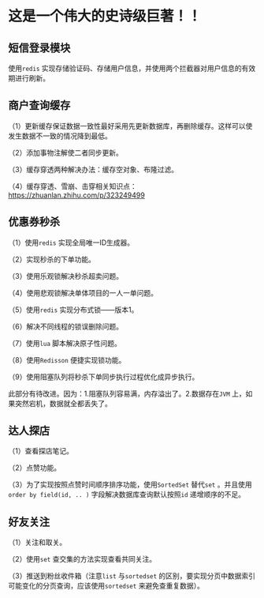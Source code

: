 # 这是一个伟大的史诗级巨著！！

## 短信登录模块
使用`redis` 实现存储验证码、存储用户信息，并使用两个拦截器对用户信息的有效期进行刷新。

## 商户查询缓存
（1）更新缓存保证数据一致性最好采用先更新数据库，再删除缓存。这样可以使发生数据不一致的情况降到最低。

（2）添加事物注解使二者同步更新。

（3）缓存穿透两种解决办法：缓存空对象、布隆过滤。

（4）缓存穿透、雪崩、击穿相关知识点：https://zhuanlan.zhihu.com/p/323249499

## 优惠券秒杀
（1）使用`redis` 实现全局唯一ID生成器。

（2）实现秒杀的下单功能。

（3）使用乐观锁解决秒杀超卖问题。

（4）使用悲观锁解决单体项目的一人一单问题。

（5）使用`redis` 实现分布式锁——版本1。

（6）解决不同线程的锁误删除问题。

（7）使用`lua` 脚本解决原子性问题。

（8）使用`Redisson` 便捷实现锁功能。

（9）使用阻塞队列将秒杀下单同步执行过程优化成异步执行。

此部分有待改进。因为：1.阻塞队列容易满，内存溢出了。2.数据存在`JVM` 上，如果突然宕机，数据就全都丢失了。

## 达人探店
（1）查看探店笔记。

（2）点赞功能。

（3）为了实现按照点赞时间顺序排序功能，使用`SortedSet` 替代`set` 。并且使用`order by field(id, .. )` 字段解决数据库查询默认按照`id` 递增顺序的不足。

## 好友关注
（1）关注和取关。

（2）使用`set` 查交集的方法实现查看共同关注。

（3）推送到粉丝收件箱（注意`list` 与`sortedset` 的区别，要实现分页中数据索引可能变化的分页查询，应该使用`sortedset` 来避免查重复数据）。


